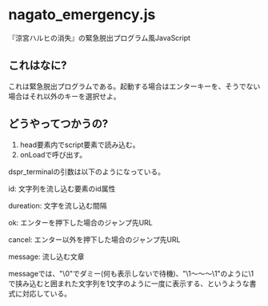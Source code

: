 nagato_emergency.js
================
『涼宮ハルヒの消失』の緊急脱出プログラム風JavaScript


これはなに?
---------------
これは緊急脱出プログラムである。起動する場合はエンターキーを、そうでない場合はそれ以外のキーを選択せよ。

どうやってつかうの?
---------------
1. head要素内でscript要素で読み込む。
2. onLoadで呼び出す。

dspr_terminalの引数は以下のようになっている。

id:         文字列を流し込む要素のid属性

dureation:  文字を流し込む間隔

ok:         エンターを押下した場合のジャンプ先URL

cancel:     エンター以外を押下した場合のジャンプ先URL

message:    流し込む文章

messageでは、"\0"でダミー(何も表示しないで待機)、"\1〜〜〜\1"のように\1で挟み込むと囲まれた文字列を1文字のように一度に表示する、というような書式に対応している。
